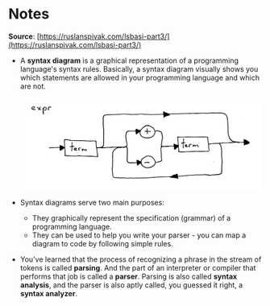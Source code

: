 # Notes

**Source**: [https://ruslanspivak.com/lsbasi-part3/](https://ruslanspivak.com/lsbasi-part3/)

- A **syntax diagram** is a graphical representation of a programming language's syntax rules. Basically, a syntax diagram visually shows you which statements are allowed in your programming language and which are not.

    ![](./imgs/img_00.png)

- Syntax diagrams serve two main purposes:
    - They graphically represent the specification (grammar) of a programming language.
    - They can be used to help you write your parser - you can map a diagram to code by following simple rules.
- You've learned that the process of recognizing a phrase in the stream of tokens is called **parsing**. And the part of an interpreter or compiler that performs that job is called a **parser**. Parsing is also called **syntax analysis**, and the parser is also aptly called, you guessed it right, a **syntax analyzer**.
